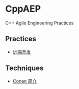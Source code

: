 # CppAEP
C++ Agile Engineering Practices

## Practices

- [远端开发](practices/p.20-remote-development.md)

## Techniques

- [Conan 简介](techniques/conan.md)
